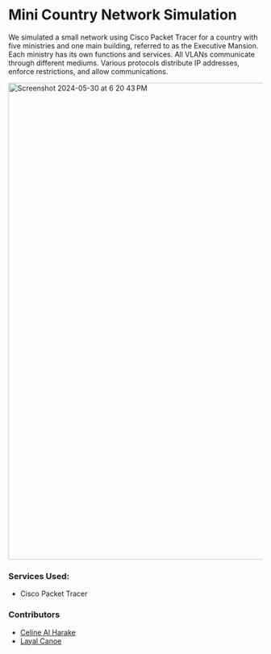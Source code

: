 # Mini Country Network Simulation
We simulated a small network using Cisco Packet Tracer for a country with five ministries and one main building, referred to as the Executive Mansion. Each ministry has its own functions and services. All VLANs communicate through different mediums. Various protocols distribute IP addresses, enforce restrictions, and allow communications.
<br>

<img width="946" alt="Screenshot 2024-05-30 at 6 20 43 PM" src="https://github.com/CelineHarakee/Mini-Country-Network-Simulation/assets/126262323/6d2c29d9-55ae-4c78-bd17-dc59d8c2b094">

### Services Used:
- Cisco Packet Tracer

### Contributors
- [Celine Al Harake](https://github.com/CelineHarakee)
- [Layal Canoe](https://github.com/layalcanoe)
